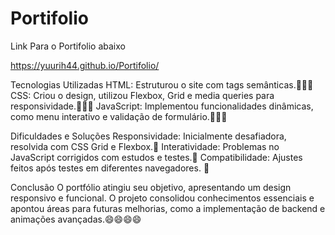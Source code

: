 # Portifolio
Link Para o Portifolio abaixo

https://yuurih44.github.io/Portifolio/


Tecnologias Utilizadas
HTML: Estruturou o site com tags semânticas.🧑🏽‍💻
CSS: Criou o design, utilizou Flexbox, Grid e media queries para responsividade.🧑🏽‍💻
JavaScript: Implementou funcionalidades dinâmicas, como menu interativo e validação de formulário.🧑🏽‍💻


Dificuldades e Soluções
Responsividade: Inicialmente desafiadora, resolvida com CSS Grid e Flexbox.😬
Interatividade: Problemas no JavaScript corrigidos com estudos e testes.😬
Compatibilidade: Ajustes feitos após testes em diferentes navegadores. 😬


Conclusão
O portfólio atingiu seu objetivo, apresentando um design responsivo e funcional. O projeto consolidou conhecimentos essenciais e apontou áreas para futuras melhorias, como a implementação de backend e animações avançadas.😄😄😄😄
